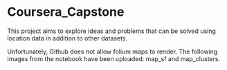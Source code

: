 # Coursera_Capstone
This project aims to explore ideas and problems that can be solved using location data in addition to other datasets.

Unfortunately, Github does not allow folium maps to render. 
The following images from the notebook have been uploaded: map_sf and map_clusters.
